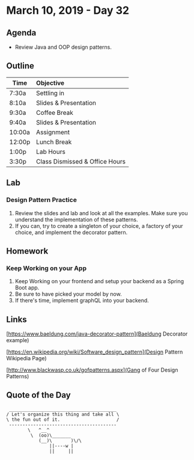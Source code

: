 # March 10, 2019 - Day 32


## Agenda

- Review Java and OOP design patterns. 


## Outline

| Time   | Objective                        |
| -------|:---------------------------------|
| 7:30a  | Settling in                      |
| 8:10a  | Slides & Presentation            |
| 9:30a  | Coffee Break                     |
| 9:40a  | Slides & Presentation            |
| 10:00a | Assignment                       |
| 12:00p | Lunch Break                      |
| 1:00p  | Lab Hours                        |
| 3:30p  | Class Dismissed & Office Hours   |

## Lab

### Design Pattern Practice

1. Review the slides and lab and look at all the examples. Make sure you understand the implementation of these patterns. 
2. If you can, try to create a singleton of your choice, a factory of your choice, and implement the decorator pattern.


## Homework

### Keep Working on your App

1. Keep Working on your frontend and setup your backend as a Spring Boot app. 
2. Be sure to have picked your model by now. 
3. If there's time, implement graphQL into your backend. 


## Links

[https://www.baeldung.com/java-decorator-pattern](Baeldung Decorator example)

[https://en.wikipedia.org/wiki/Software_design_pattern](Design Pattern Wikipedia Page)

[http://www.blackwasp.co.uk/gofpatterns.aspx](Gang of Four Design Patterns)


## Quote of the Day 
```
 ________________________________________
/ Let's organize this thing and take all \
\ the fun out of it.                     /
 ----------------------------------------
        \   ^__^
         \  (oo)\_______
            (__)\       )\/\
                ||----w |
                ||     ||
```